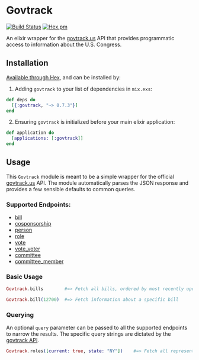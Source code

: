 # Govtrack
[![Build Status](https://travis-ci.org/walterbm/govtrack-elixir.svg?branch=master)](https://travis-ci.org/walterbm/govtrack-elixir) [![Hex.pm](https://img.shields.io/hexpm/v/govtrack.svg?maxAge=2592000?style=flat-square)](https://hex.pm/packages/govtrack)

An elixir wrapper for the [govtrack.us](https://www.govtrack.us/developers) API that provides programmatic access to information about the U.S. Congress.

## Installation

[Available through Hex](https://hex.pm/packages/govtrack), and can be installed by:

1. Adding `govtrack` to your list of dependencies in `mix.exs`:
```elixir
def deps do
  [{:govtrack, "~> 0.7.3"}]
end
```

2. Ensuring `govtrack` is initialized before your main elixir application:
```elixir
def application do
  [applications: [:govtrack]]
end
```

## Usage

This `Govtrack` module is meant to be a simple wrapper for the official [govtrack.us](https://www.govtrack.us/developers) API. The module automatically parses the JSON response and provides a few sensible defaults to common queries.

### Supported Endpoints:

- [bill](https://www.govtrack.us/developers/api#endpoint_bill)
- [cosponsorship](https://www.govtrack.us/developers/api#endpoint_cosponsorship)
- [person](https://www.govtrack.us/developers/api#endpoint_person)
- [role](https://www.govtrack.us/developers/api#endpoint_role)
- [vote](https://www.govtrack.us/developers/api#endpoint_vote)
- [vote_voter](https://www.govtrack.us/developers/api#endpoint_vote_voter)
- [committee](https://www.govtrack.us/developers/api#endpoint_committee)
- [committee_member](https://www.govtrack.us/developers/api#endpoint_committee_member)

### Basic Usage
```elixir
Govtrack.bills        #=> Fetch all bills, ordered by most recently updated

Govtrack.bill(12700)  #=> Fetch information about a specific bill
```

### Querying
An optional `query` parameter can be passed to all the supported endpoints to narrow the results. The specific query strings are dictated by the [govtrack API](https://www.govtrack.us/developers/api).

```elixir
Govtrack.roles([current: true, state: "NY"])    #=> Fetch all representatives for the State of New York.
```
